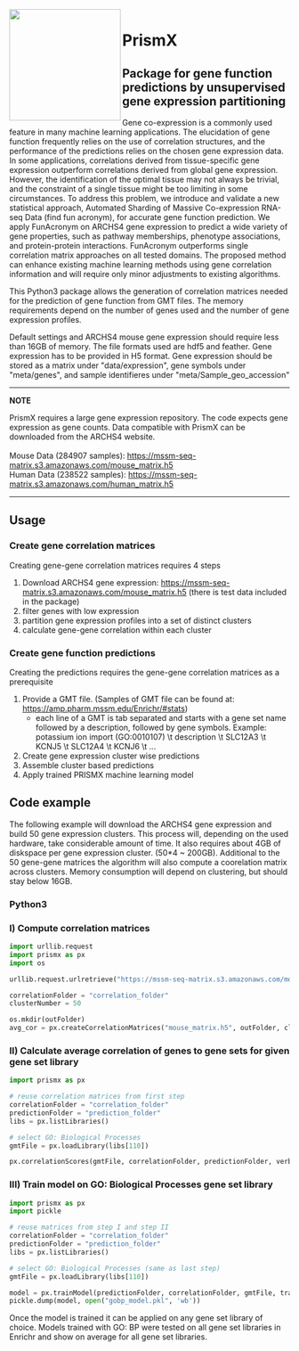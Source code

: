 <img align="left" width="200" src="https://mssm-prismx.s3.amazonaws.com/images/prismxsmall.png">

# PrismX

## Package for gene function predictions by unsupervised gene expression partitioning

Gene co-expression is a commonly used feature in many machine learning applications. The elucidation of gene function frequently relies on the use of correlation structures, and the performance of the predictions relies on the chosen gene expression data. In some applications, correlations derived from tissue-specific gene expression outperform correlations derived from global gene expression. However, the identification of the optimal tissue may not always be trivial, and the constraint of a single tissue might be too limiting in some circumstances. To address this problem, we introduce and validate a new statistical approach, Automated Sharding of Massive Co-expression RNA-seq Data (find fun acronym), for accurate gene function prediction. We apply FunAcronym on ARCHS4 gene expression to predict a wide variety of gene properties, such as pathway memberships, phenotype associations, and protein-protein interactions. FunAcronym outperforms single correlation matrix approaches on all tested domains. The proposed method can enhance existing machine learning methods using gene correlation information and will require only minor adjustments to existing algorithms.

This Python3 package allows the generation of correlation matrices needed for the prediction of gene function from GMT files. The memory requirements depend on the number of genes used and the number of gene expression profiles.

Default settings and ARCHS4 mouse gene expression should require less than 16GB of memory. The file formats used are hdf5 and feather. Gene expression has to be provided in H5 format. Gene expression should be stored as a matrix under "data/expression", gene symbols under "meta/genes", and sample identifieres under "meta/Sample_geo_accession"

---
**NOTE**

PrismX requires a large gene expression repository. The code expects gene expression as gene counts. Data compatible with PrismX can be downloaded from the ARCHS4 website.<br><br>
Mouse Data (284907 samples): https://mssm-seq-matrix.s3.amazonaws.com/mouse_matrix.h5<br>
Human Data (238522 samples): https://mssm-seq-matrix.s3.amazonaws.com/human_matrix.h5

---

## Usage

### Create gene correlation matrices
Creating gene-gene correlation matrices requires 4 steps
1. Download ARCHS4 gene expression: https://mssm-seq-matrix.s3.amazonaws.com/mouse_matrix.h5 (there is test data included in the package)
2. filter genes with low expression
3. partition gene expression profiles into a set of distinct clusters
4. calculate gene-gene correlation within each cluster

### Create gene function predictions
Creating the predictions requires the gene-gene correlation matrices as a prerequisite
1. Provide a GMT file. (Samples of GMT file can be found at: https://amp.pharm.mssm.edu/Enrichr/#stats)
    * each line of a GMT is tab separated and starts with a gene set name followed by a description, followed by gene symbols. Example: potassium ion import (GO:0010107) \t description \t SLC12A3 \t KCNJ5 \t SLC12A4 \t KCNJ6 \t ...
2. Create gene expression cluster wise predictions
3. Assemble cluster based predictions
4. Apply trained PRISMX machine learning model

## Code example

The following example will download the ARCHS4 gene expression and build 50 gene expression clusters. This process will, depending on the used hardware, take considerable amount of time. It also requires about 4GB of diskspace per gene expression cluster. (50*4 ~ 200GB). Additional to the 50 gene-gene matrices the algorithm will also compute a coorelation matrix across clusters. Memory consumption will depend on clustering, but should stay below 16GB.

### Python3

### I) Compute correlation matrices

```python
import urllib.request
import prismx as px
import os

urllib.request.urlretrieve("https://mssm-seq-matrix.s3.amazonaws.com/mouse_matrix.h5", "mouse_matrix.h5")

correlationFolder = "correlation_folder"
clusterNumber = 50

os.mkdir(outFolder)
avg_cor = px.createCorrelationMatrices("mouse_matrix.h5", outFolder, clusterCount=clusterNumber, sampleCount=5000, verbose=True)
```

### II) Calculate average correlation of genes to gene sets for given gene set library

```python
import prismx as px

# reuse correlation matrices from first step
correlationFolder = "correlation_folder"
predictionFolder = "prediction_folder"
libs = px.listLibraries()

# select GO: Biological Processes
gmtFile = px.loadLibrary(libs[110])

px.correlationScores(gmtFile, correlationFolder, predictionFolder, verbose=True)
```

### III) Train model on GO: Biological Processes gene set library

```python
import prismx as px
import pickle

# reuse matrices from step I and step II
correlationFolder = "correlation_folder"
predictionFolder = "prediction_folder"
libs = px.listLibraries()

# select GO: Biological Processes (same as last step)
gmtFile = px.loadLibrary(libs[110])

model = px.trainModel(predictionFolder, correlationFolder, gmtFile, trainingSize=300000, testTrainSplit=0.1, samplePositive=40000, sampleNegative=200000, randomState=42, verbose=True)
pickle.dump(model, open("gobp_model.pkl", 'wb'))
```

Once the model is trained it can be applied on any gene set library of choice. Models trained with GO: BP were tested on all gene set libraries in Enrichr and show on average for all gene set libraries.
